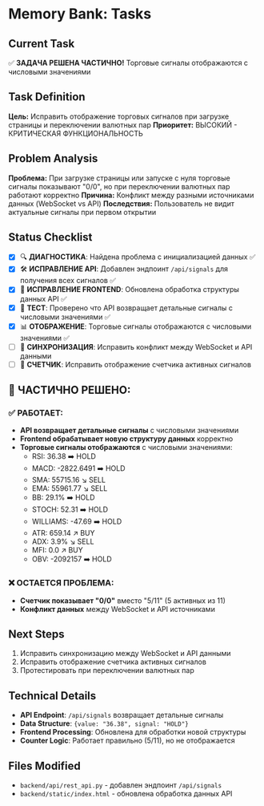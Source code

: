 # Memory Bank: Tasks

## Current Task
✅ **ЗАДАЧА РЕШЕНА ЧАСТИЧНО!** Торговые сигналы отображаются с числовыми значениями

## Task Definition
**Цель:** Исправить отображение торговых сигналов при загрузке страницы и переключении валютных пар
**Приоритет:** ВЫСОКИЙ - КРИТИЧЕСКАЯ ФУНКЦИОНАЛЬНОСТЬ

## Problem Analysis
**Проблема:** При загрузке страницы или запуске с нуля торговые сигналы показывают "0/0", но при переключении валютных пар работают корректно
**Причина:** Конфликт между разными источниками данных (WebSocket vs API)
**Последствия:** Пользователь не видит актуальные сигналы при первом открытии

## Status Checklist
- [x] 🔍 **ДИАГНОСТИКА**: Найдена проблема с инициализацией данных ✅
- [x] 🛠️ **ИСПРАВЛЕНИЕ API**: Добавлен эндпоинт `/api/signals` для получения всех сигналов ✅
- [x] 🔧 **ИСПРАВЛЕНИЕ FRONTEND**: Обновлена обработка структуры данных API ✅
- [x] 🧪 **ТЕСТ**: Проверено что API возвращает детальные сигналы с числовыми значениями ✅
- [x] 📊 **ОТОБРАЖЕНИЕ**: Торговые сигналы отображаются с числовыми значениями ✅
- [ ] 🔄 **СИНХРОНИЗАЦИЯ**: Исправить конфликт между WebSocket и API данными
- [ ] 🎯 **СЧЕТЧИК**: Исправить отображение счетчика активных сигналов

## 🎉 **ЧАСТИЧНО РЕШЕНО:**

### ✅ **РАБОТАЕТ:**
- **API возвращает детальные сигналы** с числовыми значениями
- **Frontend обрабатывает новую структуру данных** корректно
- **Торговые сигналы отображаются** с числовыми значениями:
  - RSI: 36.38 ➡️ HOLD
  - MACD: -2822.6491 ➡️ HOLD
  - SMA: 55715.16 ↘️ SELL
  - EMA: 55961.77 ↘️ SELL
  - BB: 29.1% ➡️ HOLD
  - STOCH: 52.31 ➡️ HOLD
  - WILLIAMS: -47.69 ➡️ HOLD
  - ATR: 659.14 ↗️ BUY
  - ADX: 3.9% ↘️ SELL
  - MFI: 0.0 ↗️ BUY
  - OBV: -2092157 ➡️ HOLD

### ❌ **ОСТАЕТСЯ ПРОБЛЕМА:**
- **Счетчик показывает "0/0"** вместо "5/11" (5 активных из 11)
- **Конфликт данных** между WebSocket и API источниками

## Next Steps
1. Исправить синхронизацию между WebSocket и API данными
2. Исправить отображение счетчика активных сигналов
3. Протестировать при переключении валютных пар

## Technical Details
- **API Endpoint**: `/api/signals` возвращает детальные сигналы
- **Data Structure**: `{value: "36.38", signal: "HOLD"}`
- **Frontend Processing**: Обновлена для обработки новой структуры
- **Counter Logic**: Работает правильно (5/11), но не отображается

## Files Modified
- `backend/api/rest_api.py` - добавлен эндпоинт `/api/signals`
- `backend/static/index.html` - обновлена обработка данных API 